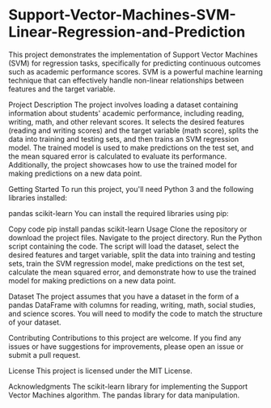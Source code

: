 # Support-Vector-Machines-SVM-Linear-Regression-and-Prediction

This project demonstrates the implementation of Support Vector Machines (SVM) for regression tasks, specifically for predicting continuous outcomes such as academic performance scores. SVM is a powerful machine learning technique that can effectively handle non-linear relationships between features and the target variable.

Project Description
The project involves loading a dataset containing information about students' academic performance, including reading, writing, math, and other relevant scores. It selects the desired features (reading and writing scores) and the target variable (math score), splits the data into training and testing sets, and then trains an SVM regression model. The trained model is used to make predictions on the test set, and the mean squared error is calculated to evaluate its performance. Additionally, the project showcases how to use the trained model for making predictions on a new data point.

Getting Started
To run this project, you'll need Python 3 and the following libraries installed:

pandas
scikit-learn
You can install the required libraries using pip:


Copy code
pip install pandas scikit-learn
Usage
Clone the repository or download the project files.
Navigate to the project directory.
Run the Python script containing the code.
The script will load the dataset, select the desired features and target variable, split the data into training and testing sets, train the SVM regression model, make predictions on the test set, calculate the mean squared error, and demonstrate how to use the trained model for making predictions on a new data point.

Dataset
The project assumes that you have a dataset in the form of a pandas DataFrame with columns for reading, writing, math, social studies, and science scores. You will need to modify the code to match the structure of your dataset.

Contributing
Contributions to this project are welcome. If you find any issues or have suggestions for improvements, please open an issue or submit a pull request.

License
This project is licensed under the MIT License.

Acknowledgments
The scikit-learn library for implementing the Support Vector Machines algorithm.
The pandas library for data manipulation.
